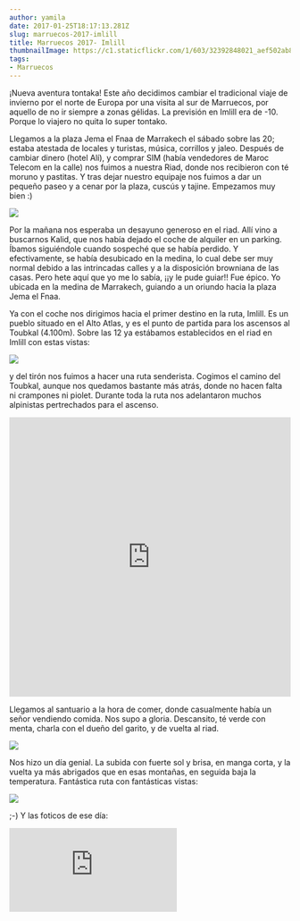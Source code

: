 ```yaml
---
author: yamila
date: 2017-01-25T18:17:13.281Z
slug: marruecos-2017-imlill
title: Marruecos 2017- Imlill
thumbnailImage: https://c1.staticflickr.com/1/603/32392848021_aef502ab8e_c.jpg
tags:
- Marruecos
---
```


¡Nueva aventura tontaka! Este año decidimos cambiar el tradicional viaje de invierno por el norte de Europa por una visita al sur de Marruecos, por aquello de no ir siempre a zonas gélidas. La previsión en Imlill era de -10. Porque lo viajero no quita lo super tontako.

Llegamos a la plaza Jema el Fnaa de Marrakech el sábado sobre las 20; estaba atestada de locales y turistas, música, corrillos y jaleo. Después de cambiar dinero (hotel Alí), y comprar SIM (había vendedores de Maroc Telecom en la calle) nos fuimos a nuestra Riad, donde nos recibieron con té moruno y pastitas. Y tras dejar nuestro equipaje nos fuimos a dar un pequeño paseo y a cenar por la plaza, cuscús y tajine. Empezamos muy bien :)

<img src="https://c1.staticflickr.com/1/376/32393181271_0cfa82d28d_c.jpg" />

Por la mañana nos esperaba un desayuno generoso en el riad. Allí vino a buscarnos Kalid, que nos había dejado el coche de alquiler en un parking. Íbamos siguiéndole cuando sospeché que se había perdido. Y efectivamente, se había desubicado en la medina, lo cual debe ser muy normal debido a las intrincadas calles y a la disposición browniana de las casas. Pero hete aquí que yo me lo sabía, ¡¡y le pude guiar!! Fue épico. Yo ubicada en la medina de Marrakech, guiando a un oriundo hacia la plaza Jema el Fnaa.

Ya con el coche nos dirigimos hacia el primer destino en la ruta, Imlill. Es un pueblo situado en el Alto Atlas, y es el punto de partida para los ascensos al Toubkal (4.100m). Sobre las 12 ya estábamos establecidos en el riad en Imlill con estas vistas:

<img src="https://c1.staticflickr.com/1/603/32392848021_aef502ab8e_c.jpg" />

y del tirón nos fuimos a hacer una ruta senderista. Cogimos el camino del Toubkal, aunque nos quedamos bastante más atrás, donde no hacen falta ni crampones ni piolet. Durante toda la ruta nos adelantaron muchos alpinistas pertrechados para el ascenso. 

<iframe src="https://yamila-moreno.github.io/routes/#13/31.1209/-7.9138" width="100%" height="500px" frameborder="0"></iframe>

Llegamos al santuario a la hora de comer, donde casualmente había un señor vendiendo comida. Nos supo a gloria. Descansito, té verde con menta, charla con el dueño del garito, y de vuelta al riad.

<img src="https://c1.staticflickr.com/1/697/32514980955_b96fc0d520_c.jpg" />

Nos hizo un día genial. La subida con fuerte sol y brisa, en manga corta, y la vuelta ya más abrigados que en esas montañas, en seguida baja la temperatura. Fantástica ruta con fantásticas vistas:

<img src="https://c1.staticflickr.com/1/294/32362633362_b4f620dcc8_c.jpg" />

;-) Y las foticos de ese día:

<div class='embed-container'><iframe src='https://www.flickr.com/photos/125687915@N08/albums/72157679562423015/player' frameborder='0' allowfullscreen webkitallowfullscreen mozallowfullscreen oallowfullscreen msallowfullscreen></iframe></div>